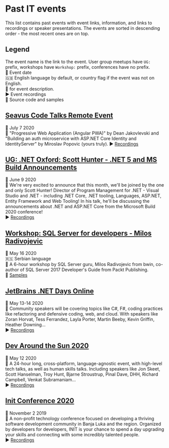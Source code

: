 # Past IT events

This list contains past events with event links, information, and links to recordings or speaker presentations. The events are sorted in descending order - the most recent ones are on top.

## Legend

The event name is the link to the event. User group meetups have `UG:` prefix, workshops have `Workshop:` prefix, conferences have no prefix.  
:date: Event date  
:gb: English language by default, or country flag if the event was not on English.  
:speech_balloon: for event description.  
:arrow_forward: Event recordings  
:page_facing_up: Source code and samples

## [Seavus Code Talks Remote Event](https://codetalks.seavus.com/seavus-code-talks-remote-event-07072020)  

:date: July 7 2020  
:speech_balloon: "Progressive Web Application (Angular PWA)" by Dean Jakovlevski and "Building an auth microservice with ASP.NET Core Identity and IdentityServer" by Miroslav Popovic (yours truly).
:arrow_forward: [Recordings](https://youtu.be/BW8MecfuCKk)  

## [UG: .NET Oxford: Scott Hunter - .NET 5 and MS Build Announcements](https://www.meetup.com/dotnetoxford/events/270602478/)  

:date: June 9 2020  
:speech_balloon: We're very excited to announce that this month, we'll be joined by the one and only Scott Hunter! Director of Program Management for .NET - Visual Studio and .NET - including .NET Core, .NET tooling, Languages, ASP.NET, Entity Framework and Web Tooling! In his talk, he'll be discussing the announcements about .NET and ASP.NET Core from the Microsoft Build 2020 conference!  
:arrow_forward: [Recordings](https://youtu.be/342IpMafkGg)  

## [Workshop: SQL Server for developers - Milos Radivojevic](https://kgcode.rs/portfolio-item/workshop-sql-server-za-programere-milos-radivojevic/)  

:date: May 16 2020  
:serbia: Serbian language  
:speech_balloon: A 6-hour workshop by SQL Server guru, Milos Radivojevic from bwin, co-author of SQL Server 2017 Developer's Guide from Packt Publishing.  
:page_facing_up: [Samples](https://github.com/milossql/sessions/tree/master/SQL%20Server%20za%20programere)

## [JetBrains .NET Days Online](https://pages.jetbrains.com/dotnet-days-2020)  

:date: May 13-14 2020  
:speech_balloon: Community speakers will be covering topics like C#, F#, coding practices like refactoring and defensive coding, web, and cloud. With speakers like Zoran Horvat, Tess Ferrandez, Layla Porter, Martin Beeby, Kevin Griffin, Heather Downing...  
:arrow_forward: [Recordings](https://pages.jetbrains.com/dotnet-days-2020/newsletter)  

## [Dev Around the Sun 2020](https://devaroundthesun.org/)  

:date: May 12 2020  
:speech_balloon: A 24-hour long, cross-platform, language-agnostic event, with high-level tech talks, as well as human skills talks. Including speakers like Jon Skeet, Scott Hanselman, Troy Hunt, Bjarne Stroustrup, Pinal Dave, DHH, Richard Campbell, Venkat Subramaniam...  
:arrow_forward: [Recordings](https://www.youtube.com/c/DevAroundTheSun)  

## [Init Conference 2020](https://initconf.org/)  

:date: November 2 2019  
:speech_balloon: A non-profit technology conference focused on developing a thriving software development community in Banja Luka and the region. Organized by developers for developers, INIT is your chance to spend a day upgrading your skills and connecting with some incredibly talented people.  
:arrow_forward: [Recordings](https://www.youtube.com/watch?v=zmEFBcZdW8w&list=PLU_lOSoQ88HV06MgKDyAiqoaEvGI-RW2Y)  
